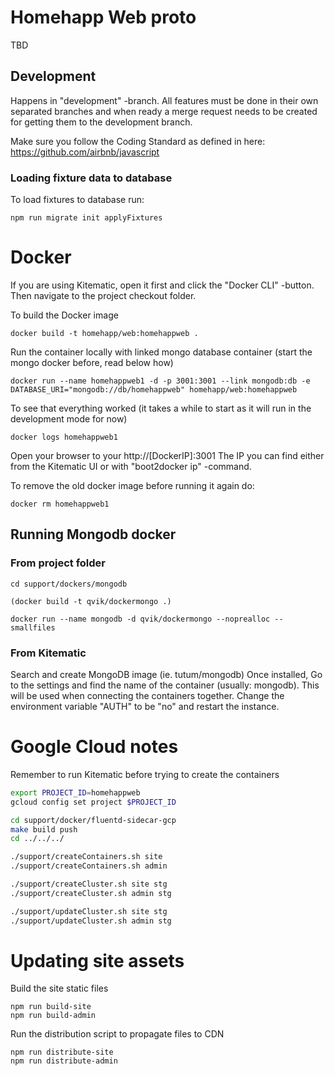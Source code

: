 # Homehapp Web proto

TBD

## Development

Happens in "development" -branch.
All features must be done in their own separated branches and when ready a merge request needs to be created for
getting them to the development branch.

Make sure you follow the Coding Standard as defined in here: https://github.com/airbnb/javascript

### Loading fixture data to database

To load fixtures to database run:

    npm run migrate init applyFixtures

# Docker

If you are using Kitematic, open it first and click the "Docker CLI" -button. Then navigate to the project checkout folder.

To build the Docker image

    docker build -t homehapp/web:homehappweb .

Run the container locally with linked mongo database container (start the mongo docker before, read below how)

    docker run --name homehappweb1 -d -p 3001:3001 --link mongodb:db -e DATABASE_URI="mongodb://db/homehappweb" homehapp/web:homehappweb

To see that everything worked (it takes a while to start as it will run in the development mode for now)

    docker logs homehappweb1

Open your browser to your http://[DockerIP]:3001
The IP you can find either from the Kitematic UI or with "boot2docker ip" -command.

To remove the old docker image before running it again do:

    docker rm homehappweb1

## Running Mongodb docker

### From project folder

    cd support/dockers/mongodb

    (docker build -t qvik/dockermongo .)

    docker run --name mongodb -d qvik/dockermongo --noprealloc --smallfiles

### From Kitematic

Search and create MongoDB image (ie. tutum/mongodb)
Once installed, Go to the settings and find the name of the container (usually: mongodb). This will be used when connecting the containers together.
Change the environment variable "AUTH" to be "no" and restart the instance.


# Google Cloud notes

Remember to run Kitematic before trying to create the containers

```sh
export PROJECT_ID=homehappweb
gcloud config set project $PROJECT_ID

cd support/docker/fluentd-sidecar-gcp
make build push
cd ../../../

./support/createContainers.sh site
./support/createContainers.sh admin

./support/createCluster.sh site stg
./support/createCluster.sh admin stg

./support/updateCluster.sh site stg
./support/updateCluster.sh admin stg
```

# Updating site assets

Build the site static files

    npm run build-site
    npm run build-admin

Run the distribution script to propagate files to CDN

    npm run distribute-site
    npm run distribute-admin
